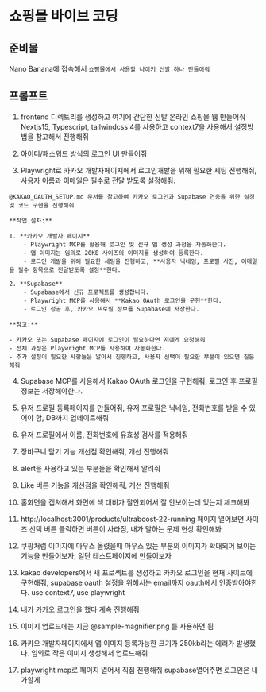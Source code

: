 # 쇼핑몰 바이브 코딩

## 준비물

Nano Banana에 접속해서 `쇼핑몰에서 사용할 나이키 신발 하나 만들어줘`

## 프롬프트

1. frontend 디렉토리를 생성하고 여기에 간단한 신발 온라인 쇼핑몰 웹 만들어줘 Nextjs15, Typescript, tailwindcss 4를 사용하고 context7을 사용해서 설정방법을 참고해서 진행해줘

2. 아이디/패스워드 방식의 로그인 UI 만들어줘

3. Playwright로 카카오 개발자페이지에서 로그인개발을 위해 필요한 세팅 진행해줘, 사용자 이름과 이메일은 필수로 전달 받도록 설정해줘.

```
@KAKAO_OAUTH_SETUP.md 문서를 참고하여 카카오 로그인과 Supabase 연동을 위한 설정 및 코드 구현을 진행해줘

**작업 절차:**

1. **카카오 개발자 페이지**
    - Playwright MCP를 활용해 로그인 및 신규 앱 생성 과정을 자동화한다.
    - 앱 이미지는 임의로 20KB 사이즈의 이미지를 생성하여 등록한다.
    - 로그인 개발을 위해 필요한 세팅을 진행하고, **사용자 닉네임, 프로필 사진, 이메일을 필수 항목으로 전달받도록 설정**한다.
        
2. **Supabase**
    - Supabase에서 신규 프로젝트를 생성합니다.
    - Playwright MCP를 사용해서 **Kakao OAuth 로그인을 구현**한다.
    - 로그인 성공 후, 카카오 프로필 정보를 Supabase에 저장한다.

**참고:**

- 카카오 또는 Supabase 페이지에 로그인이 필요하다면 저에게 요청해줘
- 전체 과정은 Playwright MCP를 사용하여 자동화한다.
- 추가 설정이 필요한 사항들은 알아서 진행하고, 사용자 선택이 필요한 부분이 있으면 질문해줘
```

4. Supabase MCP를 사용해서 Kakao OAuth 로그인을 구현해줘, 로그인 후 프로필 정보는 저장해야한다.

5. 유저 프로필 등록페이지를 만들어줘, 유저 프로필은 닉네임, 전화번호를 받을 수 있어야 함, DB까지 업데이트해줘

6. 유저 프로필에서 이름, 전화번호에 유효성 검사를 적용해줘

7. 장바구니 담기 기능 개선점 확인해줘, 개선 진행해줘

8. alert을 사용하고 있는 부분들을 확인해서 알려줘

9. Like 버튼 기능을 개선점을 확인해줘, 개선 진행해줘

10. 홈화면을 캡쳐해서 화면에 색 대비가 잘안되어서 잘 안보이는데 있는지 체크해봐

11. http://localhost:3001/products/ultraboost-22-running 페이지 열어보면 사이즈 선택 버튼 클릭하면 버튼이 사라짐, 내가 말하는 문제 현상 확인해봐

12. 쿠팡처럼 이미지에 마우스 올렸을때 마우스 있는 부분의 이미지가 확대되어 보이는 기능을 만들어보자, 일단 테스트페이지에 만들어보자

13. kakao developers에서 새 프로젝트를 생성하고 카카오 로그인을 현재 사이트에 구현해줘, supabase oauth 설정을 위해서는 email까지 oauth에서 인증받아야한다. use context7, use playwright

14. 내가 카카오 로그인을 했다 계속 진행해줘

15. 이미지 업로드에는 지금 @sample-magnifier.png 를 사용하면 됨

16. 카카오 개발자페이지에서 앱 이미지 등록가능한 크기가 250kb라는 에러가 발생했다. 임의로 작은 이미지 생성해서 업로드해줘

17. playwright mcp로 페이지 열어서 직접 진행해줘 supabase열어주면 로그인은 내가할게
